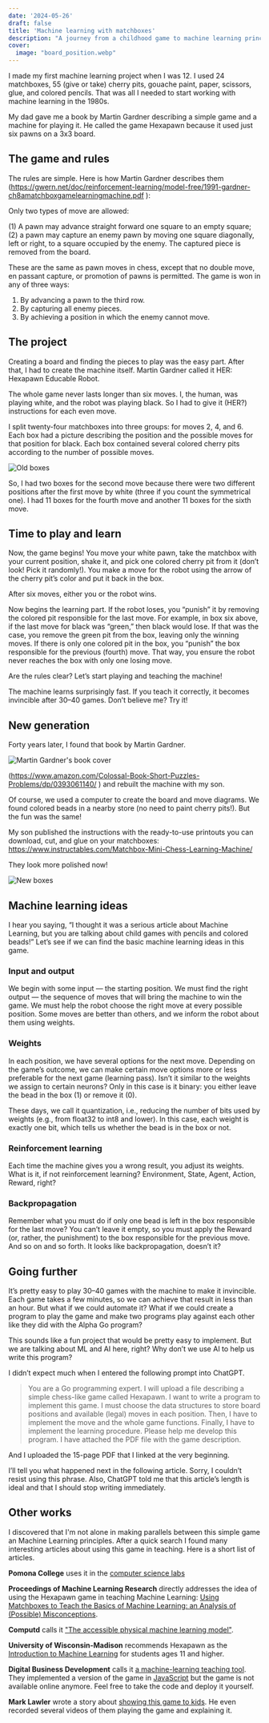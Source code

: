 ```yaml
---
date: '2024-05-26'
draft: false
title: 'Machine learning with matchboxes'
description: "A journey from a childhood game to machine learning principles"
cover:
  image: "board_position.webp"
---
```


I made my first machine learning project when I was 12. I used 24 matchboxes, 55 (give or take) cherry pits, gouache paint, paper, scissors, glue, and colored pencils. That was all I needed to start working with machine learning in the 1980s.

My dad gave me a book by Martin Gardner describing a simple game and a machine for playing it. He called the game Hexapawn because it used just six pawns on a 3x3 board.

## The game and rules

The rules are simple. Here is how Martin Gardner describes them (https://gwern.net/doc/reinforcement-learning/model-free/1991-gardner-ch8amatchboxgamelearningmachine.pdf ):

Only two types of move are allowed:

(1) A pawn may advance straight forward one square to an empty square;
(2) a pawn may capture an enemy pawn by moving one square diagonally, left or right, to a square occupied by the enemy. The captured piece is removed from the board.

These are the same as pawn moves in chess, except that no double move, en passant capture, or promotion of pawns is permitted. The game is won in any of three ways:

1. By advancing a pawn to the third row.
1. By capturing all enemy pieces.
1. By achieving a position in which the enemy cannot move.

## The project

Creating a board and finding the pieces to play was the easy part. After that, I had to create the machine itself. Martin Gardner called it HER: Hexapawn Educable Robot.

The whole game never lasts longer than six moves. I, the human, was playing white, and the robot was playing black. So I had to give it (HER?) instructions for each even move.

I split twenty-four matchboxes into three groups: for moves 2, 4, and 6. Each box had a picture describing the position and the possible moves for that position for black. Each box contained several colored cherry pits according to the number of possible moves.

![Old boxes](old_boxes.webp)

So, I had two boxes for the second move because there were two different positions after the first move by white (three if you count the symmetrical one). I had 11 boxes for the fourth move and another 11 boxes for the sixth move.

## Time to play and learn

Now, the game begins! You move your white pawn, take the matchbox with your current position, shake it, and pick one colored cherry pit from it (don’t look! Pick it randomly!). You make a move for the robot using the arrow of the cherry pit’s color and put it back in the box.

After six moves, either you or the robot wins.

Now begins the learning part. If the robot loses, you “punish” it by removing the colored pit responsible for the last move. For example, in box six above, if the last move for black was “green,” then black would lose. If that was the case, you remove the green pit from the box, leaving only the winning moves. If there is only one colored pit in the box, you “punish” the box responsible for the previous (fourth) move. That way, you ensure the robot never reaches the box with only one losing move.

Are the rules clear? Let’s start playing and teaching the machine!

The machine learns surprisingly fast. If you teach it correctly, it becomes invincible after 30–40 games. Don’t believe me? Try it!

## New generation

Forty years later, I found that book by Martin Gardner.

![Martin Gardner's book cover](martin_gardner_cover.webp)

(https://www.amazon.com/Colossal-Book-Short-Puzzles-Problems/dp/0393061140/ ) and rebuilt the machine with my son.

Of course, we used a computer to create the board and move diagrams. We found colored beads in a nearby store (no need to paint cherry pits!). But the fun was the same!

My son published the instructions with the ready-to-use printouts you can download, cut, and glue on your matchboxes: https://www.instructables.com/Matchbox-Mini-Chess-Learning-Machine/

They look more polished now!

![New boxes](new_boxes.webp)

## Machine learning ideas

I hear you saying, “I thought it was a serious article about Machine Learning, but you are talking about child games with pencils and colored beads!” Let’s see if we can find the basic machine learning ideas in this game.

### Input and output

We begin with some input — the starting position. We must find the right output — the sequence of moves that will bring the machine to win the game. We must help the robot choose the right move at every possible position. Some moves are better than others, and we inform the robot about them using weights.

### Weights

In each position, we have several options for the next move. Depending on the game’s outcome, we can make certain move options more or less preferable for the next game (learning pass). Isn’t it similar to the weights we assign to certain neurons? Only in this case is it binary: you either leave the bead in the box (1) or remove it (0).

These days, we call it quantization, i.e., reducing the number of bits used by weights (e.g., from float32 to int8 and lower). In this case, each weight is exactly one bit, which tells us whether the bead is in the box or not.

### Reinforcement learning

Each time the machine gives you a wrong result, you adjust its weights. What is it, if not reinforcement learning? Environment, State, Agent, Action, Reward, right?

### Backpropagation

Remember what you must do if only one bead is left in the box responsible for the last move? You can’t leave it empty, so you must apply the Reward (or, rather, the punishment) to the box responsible for the previous move. And so on and so forth. It looks like backpropagation, doesn’t it?

## Going further

It’s pretty easy to play 30–40 games with the machine to make it invincible. Each game takes a few minutes, so we can achieve that result in less than an hour. But what if we could automate it? What if we could create a program to play the game and make two programs play against each other like they did with the Alpha Go program?

This sounds like a fun project that would be pretty easy to implement. But we are talking about ML and AI here, right? Why don’t we use AI to help us write this program?

I didn’t expect much when I entered the following prompt into ChatGPT.

>You are a Go programming expert. I will upload a file describing a simple chess-like game called Hexapawn. I want to write a program to implement this game. I must choose the data structures to store board positions and available (legal) moves in each position. Then, I have to implement the move and the whole game functions. Finally, I have to implement the learning procedure. Please help me develop this program. I have attached the PDF file with the game description.

And I uploaded the 15-page PDF that I linked at the very beginning.

I’ll tell you what happened next in the following article. Sorry, I couldn’t resist using this phrase. Also, ChatGPT told me that this article’s length is ideal and that I should stop writing immediately.

## Other works

I discovered that I'm not alone in making parallels between this simple game an Machine Learning principles.
After a quick search I found many interesting articles about using this game in teaching.
Here is a short list of articles.

**Pomona College** uses it in the [computer science labs](http://www.cs.pomona.edu/~kim/CSC062S07/labs/Lab6/HexAPawn.pdf)

**Proceedings of Machine Learning Research** directly addresses the idea of using the Hexapawn game in teaching Machine Learning: [Using Matchboxes to Teach the Basics of Machine Learning: an Analysis of (Possible) Misconceptions](https://proceedings.mlr.press/v170/marx22a/marx22a.pdf).

**Computd** calls it ["The accessible physical machine learning model"](https://computd.nl/hexapawn-accessible-machine-learning/).

**University of Wisconsin-Madison** recommends Hexapawn as the [Introduction to Machine Learning](https://education.mrsec.wisc.edu/hexapawn/) for students ages 11 and higher.

**Digital Business Development** calls it [a machine-learning teaching tool](https://dbd.au.dk/c/knowledge/tool-hexapawn-a-machine-learning-teaching-tool).
They implemented a version of the game in [JavaScript](https://bitbucket.org/aucbd/hexapawnts) but the game is not available online anymore.
Feel free to take the code and deploy it yourself.

**Mark Lawler** wrote a story about [showing this game to kids](https://mikesmathpage.wordpress.com/2017/09/03/intro-machine-learning-for-kids-via-martin-gardners-article-on-hexapawn/).
He even recorded several videos of them playing the game and explaining it.

